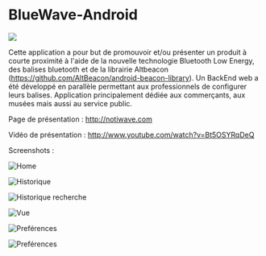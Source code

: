 BlueWave-Android
================

[![](blue_wave.png)](http://www.youtube.com/watch?v=Bt5OSYRqDeQ)

Cette application a pour but de promouvoir et/ou présenter un produit à courte proximité à l'aide de la nouvelle technologie Bluetooth Low Energy, des balises bluetooth et de la librairie Altbeacon (https://github.com/AltBeacon/android-beacon-library).
Un BackEnd web a été développé en parallèle permettant aux professionnels de configurer leurs balises.
Application principalement dédiée aux commerçants, aux musées mais aussi
au service public.

Page de présentation : http://notiwave.com

Vidéo de présentation : http://www.youtube.com/watch?v=Bt5OSYRqDeQ

Screenshots :

![Home](screenshot/home.png)

![Historique](screenshot/history.png)

![Historique recherche](screenshot/history_search.png)

![Vue](screenshot/la_cene.png)

![Preférences](screenshot/properties_1.png)

![Preférences](screenshot/properties_2.png)
